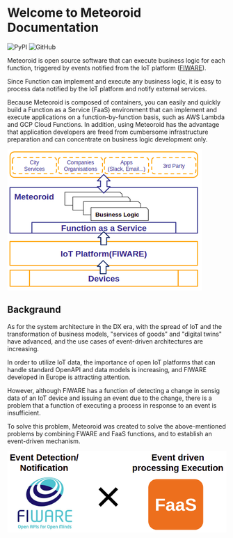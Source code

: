 # Welcome to Meteoroid Documentation

![PyPI](https://img.shields.io/pypi/v/meteoroid-cli)
![GitHub](https://img.shields.io/github/license/OkinawaOpenLaboratory/fiware-meteoroid?color=blue)


Meteoroid is open source software that can execute business logic for each function, triggered by events notified from the IoT platform ([FIWARE](https://www.fiware.org/developers/)).

Since Function can implement and execute any business logic, it is easy to process data notified by the IoT platform and notify external services.

Because Meteoroid is composed of containers, you can easily and quickly build a Function as a Service (FaaS) environment that can implement and execute applications on a function-by-function basis, such as AWS Lambda and GCP Cloud Functions. In addition, using Meteoroid has the advantage that application developers are freed from cumbersome infrastructure preparation and can concentrate on business logic development only.

![overview-architecure](./images/overview-architecure.png)

## Backgraund

As for the system architecture in the DX era, with the spread of IoT and the transformation of business models, "services of goods" and "digital twins" have advanced, and the use cases of event-driven architectures are increasing.

In order to utilize IoT data, the importance of open IoT platforms that can handle standard OpenAPI and data models is increasing, and FIWARE developed in Europe is attracting attention.

However, although FIWARE has a function of detecting a change in sensig data of an IoT device and issuing an event due to the change, there is a problem that a function of executing a process in response to an event is insufficient.
 
To solve this problem, Meteoroid was created to solve the above-mentioned problems by combining FWARE and FaaS functions, and to establish an event-driven mechanism.

![fiware-faas](./images/fiware-faas.png)
